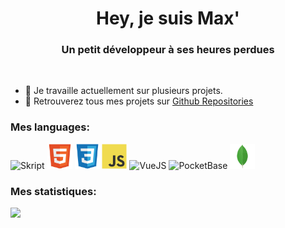 <h1 align="center">Hey, je suis Max'</h1>
<h3 align="center">Un petit développeur à ses heures perdues</h3><br />

- 🧠 Je travaille actuellement sur plusieurs projets.
- 🎯 Retrouverez tous mes projets sur [Github Repositories](https://github.com/MaxouLeKangou?tab=repositories)

### Mes languages:
<img title="Skript" width="40px" src="https://img.search.brave.com/jhjBoDYpWRGmA0LKIhxsmLmwA565tfnaYjyZp0oKR3o/rs:fit:205:200:1/g:ce/aHR0cHM6Ly9za3Jp/cHQtbWMuZnIvZm9y/dW0vdXBsb2Fkcy9t/b250aGx5XzIwMTlf/MDEvMTI1MzIxMTQz/Ml9QbGFuZGV0cmF2/YWlsMS5wbmcuNmUx/OGZlNzY4NjFhYjYx/MTRjOGZhMjdjOWIw/Y2JlNTQucG5n" />    <img  title="HTML5" width="40px" src="https://raw.githubusercontent.com/devicons/devicon/master/icons/html5/html5-original.svg" />  <img title="CSS3" width="40px" src="https://raw.githubusercontent.com/devicons/devicon/master/icons/css3/css3-original.svg" />  <img title="JavaScript" width="40px" src="https://raw.githubusercontent.com/devicons/devicon/master/icons/javascript/javascript-original.svg" />  <img title="VueJS" width="40px"
src="https://upload.wikimedia.org/wikipedia/commons/9/95/Vue.js_Logo_2.svg" />
<img title="PocketBase" width="40px" src="https://seeklogo.com/images/P/pocketbase-logo-CA73994F09-seeklogo.com.png" />
<img title="MongoDB" width="40px" src="https://raw.githubusercontent.com/devicons/devicon/master/icons/mongodb/mongodb-original.svg" />


### Mes statistiques:
 <img src="https://github-readme-stats.vercel.app/api?username=MaxouLeKangou&show_icons=true&theme=tokyonight" />




    
